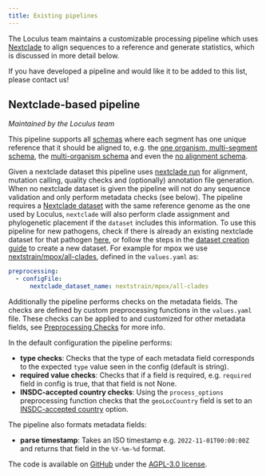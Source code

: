 ```yaml
---
title: Existing pipelines
---
```


The Loculus team maintains a customizable processing pipeline which uses [Nextclade](../../introduction/glossary/#nextclade) to align sequences to a reference and generate statistics, which is discussed in more detail below.

If you have developed a pipeline and would like it to be added to this list, please contact us!

## Nextclade-based pipeline

_Maintained by the Loculus team_

This pipeline supports all [schemas](../introduction/glossary/#schema) where each segment has one unique reference that it should be aligned to, e.g. the [one organism, multi-segment schema](./schema-designs.md#one-organism-for-everything), the [multi-organism schema](./schema-designs.md#multiple-clearly-separated-organisms-each-with-one-reference) and even the [no alignment schema](./schema-designs.md#no-aligments-at-all).

Given a nextclade dataset this pipeline uses [nextclade run](https://docs.nextstrain.org/projects/nextclade/en/stable/user/nextclade-cli/reference.html#nextclade-run) for alignment, mutation calling, quality checks and (optionally) annotation file generation. When no nextclade dataset is given the pipeline will not do any sequence validation and only perform metadata checks (see below). The pipeline requires a [Nextclade dataset](https://docs.nextstrain.org/projects/nextclade/en/stable/user/datasets.html) with the same reference genome as the one used by Loculus, `nextclade` will also perform clade assignment and phylogenetic placement if the `dataset` includes this information. To use this pipeline for new pathogens, check if there is already an existing nextclade dataset for that pathogen [here](https://github.com/nextstrain/nextclade_data/tree/master/data), or follow the steps in the [dataset creation guide](https://github.com/nextstrain/nextclade_data/blob/master/docs/dataset-creation-guide.md) to create a new dataset. For example for mpox we use [nextstrain/mpox/all-clades](https://github.com/nextstrain/nextclade_data/tree/master/data/nextstrain/mpox/all-clades), defined in the `values.yaml` as:

```yaml
preprocessing:
  - configFile:
      nextclade_dataset_name: nextstrain/mpox/all-clades
```

Additionally the pipeline performs checks on the metadata fields. The checks are defined by custom preprocessing functions in the `values.yaml` file. These checks can be applied to and customized for other metadata fields, see [Preprocessing Checks](https://github.com/loculus-project/loculus/blob/main/preprocessing/nextclade/README.md#preprocessing-checks) for more info.

In the default configuration the pipeline performs:

- **type checks**: Checks that the type of each metadata field corresponds to the expected `type` value seen in the config (default is string).
- **required value checks**: Checks that if a field is required, e.g. `required` field in config is true, that that field is not None.
- **INSDC-accepted country checks**: Using the `process_options` preprocessing function checks that the `geoLocCountry` field is set to an [INSDC-accepted country](https://www.ebi.ac.uk/ena/browser/api/xml/ERC000011) option.

The pipeline also formats metadata fields:

- **parse timestamp**: Takes an ISO timestamp e.g. `2022-11-01T00:00:00Z` and returns that field in the `%Y-%m-%d` format.

The code is available on [GitHub](https://github.com/loculus-project/loculus/tree/main/preprocessing/nextclade) under the [AGPL-3.0 license](https://github.com/loculus-project/loculus/blob/main/LICENSE).
